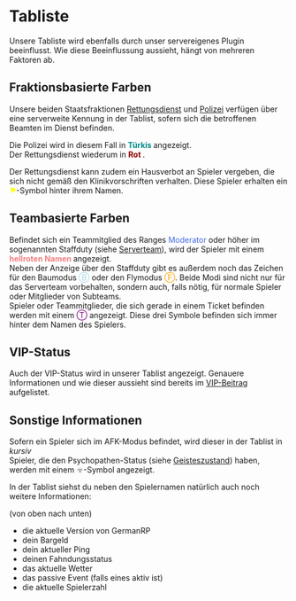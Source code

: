 # Tabliste

Unsere Tabliste wird ebenfalls durch unser servereigenes Plugin beeinflusst. Wie diese Beeinflussung aussieht, hängt von mehreren Faktoren ab.

## Fraktionsbasierte Farben

Unsere beiden Staatsfraktionen [Rettungsdienst](../fraktionen/rettungsdienst.md) und [Polizei](../fraktionen/polizei.md) verfügen
über eine serverweite Kennung in der Tablist, sofern sich die betroffenen Beamten im Dienst befinden.

Die Polizei wird in diesem Fall in <a style="font-weight: bold; color: darkcyan;"> Türkis </a> angezeigt.<br>
Der Rettungsdienst wiederum in <a style="font-weight: bold; color: darkred;"> Rot </a>.

Der Rettungsdienst kann zudem ein Hausverbot an Spieler vergeben, die sich nicht gemäß den Klinikvorschriften verhalten.
Diese Spieler erhalten ein <a style="font-weight: bold; color: yellow">⚑</a>-Symbol hinter ihrem Namen.

## Teambasierte Farben

Befindet sich ein Teammitglied des Ranges <a style = "color: royalblue" > Moderator </a> oder höher im sogenannten Staffduty (siehe [Serverteam](../other/serverteam.md)), 
wird der Spieler mit einem <a style="font-weight: bold; color: lightcoral;"> hellroten Namen </a> angezeigt.<br>
Neben der Anzeige über den Staffduty gibt es außerdem noch das Zeichen für den Baumodus <a style = "color: lightblue" >Ⓑ </a> oder den Flymodus <a style = "color: orange"> Ⓕ</a>. 
Beide Modi sind nicht nur für das Serverteam vorbehalten, sondern auch, falls nötig, für normale Spieler oder Mitglieder von Subteams.<br>
Spieler oder Teammitglieder, die sich gerade in einem Ticket befinden werden mit einem <a style="color: purple"> Ⓣ </a> angezeigt. Diese drei Symbole befinden sich immer hinter dem Namen des Spielers.

## VIP-Status

Auch der VIP-Status wird in unserer Tablist angezeigt. Genauere Informationen und wie dieser aussieht sind bereits im [VIP-Beitrag](vip.md) aufgelistet.

## Sonstige Informationen

Sofern ein Spieler sich im AFK-Modus befindet, wird dieser in der Tablist in <i>kursiv</i><br>
Spieler, die den Psychopathen-Status (siehe [Geisteszustand](../krankheiten/gesundheit.md)) haben, werden mit einem <a style="color: gray"> ☣</a>-Symbol angezeigt.


In der Tablist siehst du neben den Spielernamen natürlich auch noch weitere Informationen:

(von oben nach unten)
- die aktuelle Version von GermanRP
- dein Bargeld
- dein aktueller Ping
- deinen Fahndungsstatus
- das aktuelle Wetter
- das passive Event (falls eines aktiv ist)
- die aktuelle Spielerzahl

